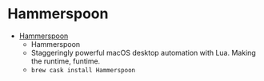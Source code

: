 # Hammerspoon
- [Hammerspoon](https://www.hammerspoon.org/)
  -  Hammerspoon
  - Staggeringly powerful macOS desktop automation with Lua. Making the runtime, funtime.
  - `brew cask install Hammerspoon`
